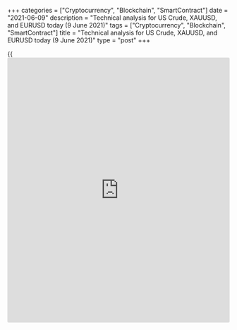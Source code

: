 +++
categories = ["Cryptocurrency", "Blockchain", "SmartContract"]
date = "2021-06-09"
description = "Technical analysis for US Crude, XAUUSD, and EURUSD today (9 June 2021)"
tags = ["Cryptocurrency", "Blockchain", "SmartContract"]
title = "Technical analysis for US Crude, XAUUSD, and EURUSD today (9 June 2021)"
type = "post"
+++

{{<iframe id="large-banner" src="https://www.bounty.group/#slide=17.0" width="100%" height="600" scrolling="no" style="border: 0px solid rgb(216, 221, 230); border-radius: 3px;">}}

2021-06-09

2021-06-09

Short-term analysis for oil, gold, and EURUSD for 09.06.2021Alex
Rodionov

I welcome my fellow traders! I have made a price forecast for US Crude,
XAUUSD, and EURUSD using a combination of margin zones methodology and
technical analysis. Based on the market analysis, I suggest entry
signals for intraday traders.

The euro is trading within a short-term downtrend, the target of which
is the Target Zone 1.2090 - 1.2072.

The article covers the following subjects:

## Oil price forecast for today: USCrude analysis

After the test of the Additional Zone 68.51 - 68.38, a new upward
impulse was formed, which was used by the traders to break out the Gold
Zone 69.73 - 69.46 and consolidate the price above. The next growth
target is the Target Zone 2 72.64 - 72.11.

It is profitable to consider new oil purchases on correction according
to the pattern in:

  1. Micro-zone 69.81 - 69.74

  2. Additional Zone 69.14 - 69.01

The technical border of the uptrend is at level 68.43. The target for
purchases will be today's high.

### [USCrude][1] trading ideas for today:

  1. Buy according to the pattern in Micro-zone 69.81 - 69.74. TakeProfit: 70.45. StopLoss: according to the pattern rules.

  2. Buy according to the pattern in Additional Zone 69.14 - 69.01. TakeProfit: 70.45. StopLoss: according to the pattern rules.

* * *

## Gold price forecast for today: XAUUSD analysis

After the test of the Target Zone 1905 - 1901, the gold price went into
correction. Yesterday, XAU price tested the Additional Zone 1892 - 1890,
in which I recommended buying the precious metal with a target at level
1903. The trading idea to buy yielded profits. Immediately after the
update of the high, a new correction was formed, within which a new
Additional Zone 1892.4 - 1891.3 had already been broken out.

At the moment, the correction continues to develop. The target of the
price fall is the Intermediary Zone 1881 - 1878. It would be reasonable
to sell the precious metal in the zone of 1896 - 1891.

### [XAUUSD][2] trading ideas for today:

Sell from the zone of 1896 - 1891. TakeProfit: Intermediary Zone 1881 -
1878. StopLoss: 1898.8.

* * *

## Euro/Dollar forecast for today: EURUSD analysis

The euro is trading within a short-term downtrend, the target of which
is the Target Zone 1.2090 - 1.2072. Yesterday, the traders again tried
to break out the Intermediary Zone 1.2200 - 1.2192, but unsuccessful.
Therefore, today, keep looking for a sell pattern.

One of the possible variants of the pattern could be a “double top”. So,
the traders need to repeat the June 7 high and then break out the
support 1.2171. However, any model of technical analysis for selling is
suitable for entering a trade.

It will be possible to buy the euro after the trend reversal up. This
requires the Intermediary Zone breakout and price consolidation at the
US session higher.

### [EURUSD][3] trading ideas for today:

Sell according to the pattern in Intermediary Zone 1.2200 - 1.2192.
TakeProfit: Target Zone 1.2090 - 1.2072. StopLoss: according to the
pattern.

* * *

P.S. Did you like my article? Share it in social networks: it will be
the best “thank you" :)

Ask me questions and comment below. I’ll be glad to answer your
questions and give necessary explanations.

 **Useful links:**

  * I recommend trying to trade with a reliable broker [here][4]. The system allows you to trade by yourself or copy successful traders from all across the globe.
  * Use my promo-code BLOG for getting deposit bonus 50% on LiteForex platform. Just enter this code in the appropriate field while [depositing][5] your trading account.
  * Telegram chat for traders: <t.me/liteforexengchat>. We are sharing the signals and trading experience
  * Telegram channel with high-quality analytics, Forex reviews, training articles, and other useful things for traders <t.me/liteforex>

## Price chart of EURUSD in real time mode

The content of this article reflects the author’s opinion and does not
necessarily reflect the official position of LiteForex. The material
published on this page is provided for informational purposes only and
should not be considered as the provision of investment advice for the
purposes of Directive 2004/39/EC.

Rate this article:

{{value}}

( {{count}} {{title}} )

   1. my.liteforex.com/trading?type=oil
   2. my.liteforex.com/trading/chart?symbol=XAUUSD&returnUrl=true
   3. my.liteforex.com/trading/chart?symbol=EURUSD&returnUrl=true
   4. my.liteforex.com/?category=analysts-opinions&slug=short-term-analysis-for-oil-gold-and-eurusd-for-09062021&openPopup=%2Fregistration%2Fpopup&utm_source=blog&utm_medium=article&utm_campaign=bonus
   5. my.liteforex.com/deposit/?category=analysts-opinions&slug=short-term-analysis-for-oil-gold-and-eurusd-for-09062021&promo_code=BLOG&utm_source=blog&utm_medium=article&utm_campaign=bonus
